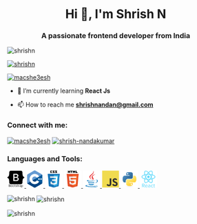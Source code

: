 <h1 align="center">Hi 👋, I'm Shrish N</h1>
<h3 align="center">A passionate frontend developer from India</h3>

<p align="left"> <img src="https://komarev.com/ghpvc/?username=shrishn&label=Profile%20views&color=0e75b6&style=flat" alt="shrishn" /> </p>

<p align="left"> <a href="https://github.com/ryo-ma/github-profile-trophy"><img src="https://github-profile-trophy.vercel.app/?username=shrishn" alt="shrishn" /></a> </p>

<p align="left"> <a href="https://twitter.com/macshe3esh" target="blank"><img src="https://img.shields.io/twitter/follow/macshe3esh?logo=twitter&style=for-the-badge" alt="macshe3esh" /></a> </p>

- 🌱 I’m currently learning **React Js**

- 📫 How to reach me **shrishnandan@gmail.com**

<h3 align="left">Connect with me:</h3>
<p align="left">
<a href="https://twitter.com/macshe3esh" target="blank"><img align="center" src="https://raw.githubusercontent.com/rahuldkjain/github-profile-readme-generator/master/src/images/icons/Social/twitter.svg" alt="macshe3esh" height="30" width="40" /></a>
<a href="https://linkedin.com/in/shrish-nandakumar" target="blank"><img align="center" src="https://raw.githubusercontent.com/rahuldkjain/github-profile-readme-generator/master/src/images/icons/Social/linked-in-alt.svg" alt="shrish-nandakumar" height="30" width="40" /></a>
</p>

<h3 align="left">Languages and Tools:</h3>
<p align="left"> <a href="https://getbootstrap.com" target="_blank" rel="noreferrer"> <img src="https://raw.githubusercontent.com/devicons/devicon/master/icons/bootstrap/bootstrap-plain-wordmark.svg" alt="bootstrap" width="40" height="40"/> </a> <a href="https://www.w3schools.com/cpp/" target="_blank" rel="noreferrer"> <img src="https://raw.githubusercontent.com/devicons/devicon/master/icons/cplusplus/cplusplus-original.svg" alt="cplusplus" width="40" height="40"/> </a> <a href="https://www.w3schools.com/css/" target="_blank" rel="noreferrer"> <img src="https://raw.githubusercontent.com/devicons/devicon/master/icons/css3/css3-original-wordmark.svg" alt="css3" width="40" height="40"/> </a> <a href="https://www.w3.org/html/" target="_blank" rel="noreferrer"> <img src="https://raw.githubusercontent.com/devicons/devicon/master/icons/html5/html5-original-wordmark.svg" alt="html5" width="40" height="40"/> </a> <a href="https://www.java.com" target="_blank" rel="noreferrer"> <img src="https://raw.githubusercontent.com/devicons/devicon/master/icons/java/java-original.svg" alt="java" width="40" height="40"/> </a> <a href="https://developer.mozilla.org/en-US/docs/Web/JavaScript" target="_blank" rel="noreferrer"> <img src="https://raw.githubusercontent.com/devicons/devicon/master/icons/javascript/javascript-original.svg" alt="javascript" width="40" height="40"/> </a> <a href="https://www.python.org" target="_blank" rel="noreferrer"> <img src="https://raw.githubusercontent.com/devicons/devicon/master/icons/python/python-original.svg" alt="python" width="40" height="40"/> </a> <a href="https://reactjs.org/" target="_blank" rel="noreferrer"> <img src="https://raw.githubusercontent.com/devicons/devicon/master/icons/react/react-original-wordmark.svg" alt="react" width="40" height="40"/> </a> </p>

<p><img align="left" src="https://github-readme-stats.vercel.app/api/top-langs?username=shrishn&show_icons=true&locale=en&layout=compact" alt="shrishn" /></p>

<p>&nbsp;<img align="center" src="https://github-readme-stats.vercel.app/api?username=shrishn&show_icons=true&locale=en" alt="shrishn" /></p>

<p><img align="center" src="https://github-readme-streak-stats.herokuapp.com/?user=shrishn&" alt="shrishn" /></p>

